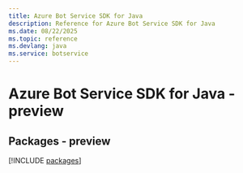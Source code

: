 ```yaml
---
title: Azure Bot Service SDK for Java
description: Reference for Azure Bot Service SDK for Java
ms.date: 08/22/2025
ms.topic: reference
ms.devlang: java
ms.service: botservice
---
```

# Azure Bot Service SDK for Java - preview
## Packages - preview
[!INCLUDE [packages](bot-service-index.md)]